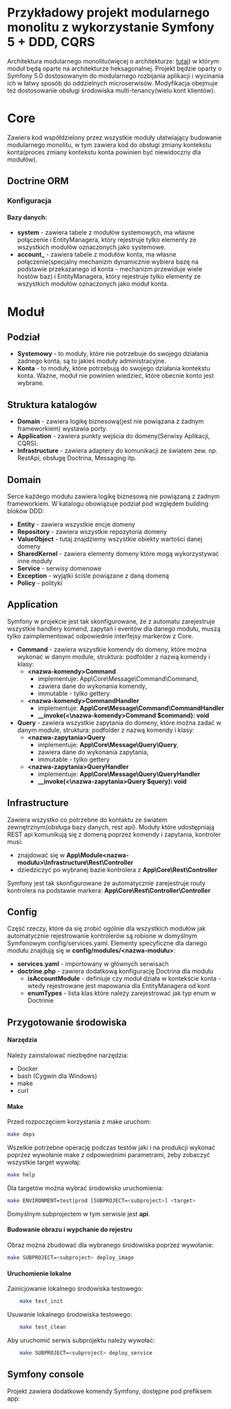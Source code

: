 # Przykładowy projekt modularnego monolitu z wykorzystanie Symfony 5 + DDD, CQRS
Architektura modularnego monolitu(więcej o architekturze: [tutaj](http://www.kamilgrzybek.com/design/modular-monolith-primer/)) w którym moduł będą oparte na architekturze heksagonalnej. Projekt będzie oparty o Symfony 5.0 dostosowanym do modularnego rozbijania aplikacji i wycinania ich w łatwy sposób do oddzielnych microserwisów. Modyfikacja obejmuje też dostosowanie obsługi środowiska multi-tenancy(wielu kont klientów).

# Core
Zawiera kod współdzielony przez wszystkie moduły ułatwiający budowanie modularnego monolitu, w tym zawiera kod do obsługi zmiany kontekstu konta(proces zmiany kontekstu konta powinien być niewidoczny dla modułów).

## Doctrine ORM
### Konfiguracja
#### Bazy danych:
-  **system** - zawiera tabele z modułów systemowych, ma własne połączenie i EntityManagera, który rejestruje tylko elementy ze wszystkich modułów oznaczonych jako systemowe.
-  **account_<id-konta>** - zawiera tabele z modułów konta, ma własne połączenie(specjalny mechanizm dynamicznie wybiera bazę na podstawie przekazanego id konta - mechanizm przewiduje wiele hostów baz) i EntityManagera, który rejestruje tylko elementy ze wszystkich modułów oznaczonych jako moduł konta.


# Moduł
## Podział
- **Systemowy**  - to moduły, które nie potrzebuje do swojego działania żadnego konta, są to jakieś moduły administracyjne.
- **Konta**  - to moduły, które potrzebują do swojego działania kontekstu konta. Ważne, moduł nie powinien wiedzieć, które obecnie konto jest wybrane.
## Struktura katalogów
- **Domain**  - zawiera logikę biznesową(jest nie powiązana z żadnym frameworkiem) wystawia porty.
-  **Application** - zawiera punkty wejścia do domeny(Serwisy Aplikacji, CQRS).
-  **Infrastructure** - zawiera adaptery do komunikacji ze światem zew. np. RestApi, obsługę Doctrina, Messaging itp.

## Domain
Serce każdego modułu zawiera logikę biznesową nie powiązaną z żadnym frameworkiem. W katalogu obowiązuje podział pod względem building bloków DDD:
- **Entity** - zawiera wszystkie encje domeny
- **Repository** - zawiera wszystkie repozytoria domeny
- **ValueObject** - tutaj znajdziemy wszystkie obiekty wartości danej domeny
- **SharedKernel** - zawiera elementy domeny które mogą wykorzystywać inne moduły
- **Service** - serwisy domenowe
- **Exception** - wyjątki ściśle powiązane z daną domeną
- **Policy** - polityki

## Application
Symfony w projekcie jest tak skonfigurowane, że z automatu zarejestruje wszystkie handlery komend, zapytań i eventów dla danego modułu, muszą tylko zaimplementować odpowiednie interfejsy markerów z Core.

- **Command**  - zawiera wszystkie komendy do domeny, które można wykonać w danym module, struktura: podfolder z nazwą komendy i klasy:
  - **\<nazwa-komendy>Command**
    - implementuje: App\Core\Message\Command\Command,
    - zawiera dane do wykonania komendy,
    - immutable - tylko gettery
  - **\<nazwa-komendy>CommandHandler**
    - implementuje: **App\Core\Message\Command\CommandHandler**
    - **__invoke(<\nazwa-komendy>Command $command): void**
- **Query** - zawiera wszystkie zapytania do domeny, które można zadać w danym module, struktura: podfolder z nazwą komendy i klasy:
  - **\<nazwa-zapytania>Query**
    - implementuje: **App\Core\Message\Query\Query**,
    - zawiera dane do wykonania zapytania,
    - immutable - tylko gettery
  - **\<nazwa-zapytania>QueryHandler**
    - implementuje: **App\Core\Message\Query\QueryHandler**
    - **__invoke(<\nazwa-zapytania>Query $query): void**

## Infrastructure
Zawiera wszystko co potrzebne do kontaktu ze światem zewnętrznym(obsługa bazy danych, rest api).
Moduły które udostępniają REST api komunikują się z domeną poprzez komendy i zapytania, kontroler musi:
- znajdować się w **App\Module\<nazwa-modułu>\Infrastructure\Rest\Controller**
- dziedziczyć po wybranej bazie kontrolera z **App\Core\Rest\Controller**

Symfony jest tak skonfigurowane że automatycznie zarejestruje routy kontrolera na podstawie markera: **App\Core\Rest\Controller\Controller**

## Config
Część rzeczy, które da się zrobić ogólnie dla wszystkich modułów  jak automatycznie rejestrowanie kontrolerów są robione w domyślnym Symfonowym config/services.yaml.
Elementy specyficzne dla danego modułu znajdują się w **config/modules/<nazwa-modułu>**:
- **services.yaml**  - importowany w głównych serwisach
- **doctrine.php**  - zawiera dodatkową konfigurację Doctrina dla modułu
  - **isAccountModule** - definiuje czy moduł działa w kontekście konta - wtedy rejestrowane jest mapowania dla EntityManagera od kont
  - **enumTypes** - lista klas które należy zarejestrować jak typ enum w Doctrinie


## Przygotowanie środowiska

#### Narzędzia

Należy zainstalować niezbędne narzędzia:

- Docker
- bash (Cygwin dla Windows)
- make
- curl

#### Make

Przed rozpoczęciem korzystania z make uruchom:

```bash
make deps
```

Wszelkie potrzebne operację podczas testów jaki i na produkcji
wykonać poprzez wywołanie make z odpowiednimi parametrami,
żeby zobaczyć wszystkie target wywołaj:

```bash
make help
```

Dla targetów można wybrać środowisko uruchomienia:

```bash
make ENVIRONMENT=test|prod [SUBPROJECT=<subproject>] <target>
```

Domyślnym subprojectem w tym serwisie jest **api**.

#### Budowanie obrazu i wypchanie do rejestru

Obraz można zbudować dla wybranego środowiska poprzez wywołanie:

```bash
make SUBPROJECT=<subproject> deploy_image
```

#### Uruchomienie lokalne

Zainicjowanie lokalnego środowiska testowego:

```bash
    make test_init
```

Usuwanie lokalnego środowiska testowego:

```bash
    make test_clean
```

Aby uruchomić serwis subprojektu należy wywołać:

```bash
    make SUBPROJECT=<subproject> deploy_service
```


## Symfony console
Projekt zawiera dodatkowe komendy Symfony, dostępne pod prefiksem app:
